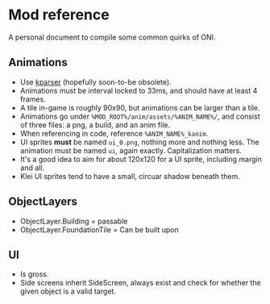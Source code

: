 # Mod reference

A personal document to compile some common quirks of ONI.

## Animations

* Use [kparser](https://github.com/daviscook477/kparser) (hopefully soon-to-be obsolete).
* Animations must be interval locked to 33ms, and should have at least 4 frames.
* A tile in-game is roughly 90x90, but animations can be larger than a tile.
* Animations go under `%MOD_ROOT%/anim/assets/%ANIM_NAME%/`, and consist of three files: a png, a build, and an anim file.
* When referencing in code, reference `%ANIM_NAME%_kanim`.
* UI sprites **must** be named `ui_0.png`, nothing more and nothing less. The animation must be named `ui`, again exactly. Capitalization matters.
* It's a good idea to aim for about 120x120 for a UI sprite, including margin and all.
* Klei UI sprites tend to have a small, circuar shadow beneath them.

## ObjectLayers
* ObjectLayer.Building = passable
* ObjectLayer.FoundationTile = Can be built upon

## UI
* Is gross.
* Side screens inherit SideScreen, always exist and check for whether the given object is a valid target.

